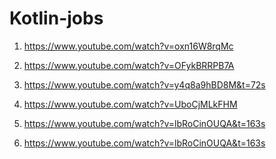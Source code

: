 # Kotlin-jobs
1) https://www.youtube.com/watch?v=oxn16W8rqMc

2) https://www.youtube.com/watch?v=OFykBRRPB7A

3) https://www.youtube.com/watch?v=y4q8a9hBD8M&t=72s

4) https://www.youtube.com/watch?v=UboCjMLkFHM

5) https://www.youtube.com/watch?v=lbRoCinOUQA&t=163s

6) https://www.youtube.com/watch?v=lbRoCinOUQA&t=163s
